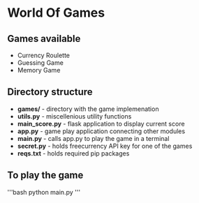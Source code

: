 # World Of Games

## Games available

- Currency Roulette
- Guessing Game
- Memory Game

## Directory structure

- **games/** - directory with the game implemenation
- **utils.py** - miscellenious utility functions
- **main_score.py** - flask application to display current score
- **app.py** - game play application connecting other modules
- **main.py** - calls app.py to play the game in a terminal
- **secret.py** - holds freecurrency API key for one of the games
- **reqs.txt** - holds required pip packages

## To play the game

'''bash
python main.py
'''
